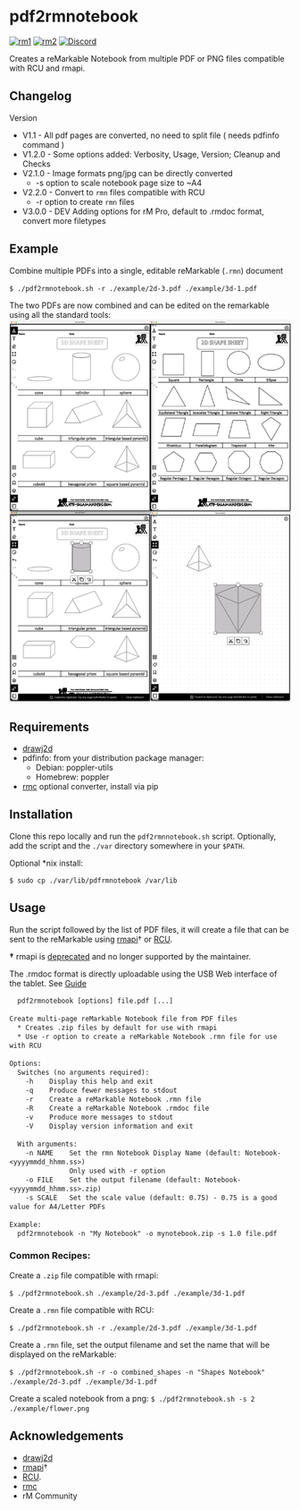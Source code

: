 # pdf2rmnotebook

[![rm1](https://img.shields.io/badge/rM1-supported-green)](https://remarkable.com/store/remarkable)
[![rm2](https://img.shields.io/badge/rM2-supported-green)](https://remarkable.com/store/remarkable-2)
[![Discord](https://img.shields.io/discord/385916768696139794.svg?label=reMarkable&logo=discord&logoColor=ffffff&color=7389D8&labelColor=6A7EC2)](https://discord.gg/ATqQGfu)

Creates a reMarkable Notebook from multiple PDF or PNG files compatible with RCU and rmapi.

## Changelog

Version
- V1.1   - All pdf pages are converted, no need to split file ( needs pdfinfo command )
- V1.2.0 - Some options added: Verbosity, Usage, Version; Cleanup and Checks
- V2.1.0 - Image formats png/jpg can be directly converted
    - -s option to scale notebook page size to ~A4
- V2.2.0 - Convert to `rmn` files compatible with RCU
    - -r option to create `rmn` files
- V3.0.0 - DEV Adding options for rM Pro, default to .rmdoc format, convert more filetypes

## Example

Combine multiple PDFs into a single, editable reMarkable (`.rmn`) document

`$ ./pdf2rmnotebook.sh -r ./example/2d-3.pdf ./example/3d-1.pdf`

The two PDFs are now combined and can be edited on the remarkable using all the standard tools:
![Combined PDF Example](./example/combined_example.png)

## Requirements

- [drawj2d](https://sourceforge.net/projects/drawj2d/)
- pdfinfo: from your distribution package manager:
  - Debian: poppler-utils
  - Homebrew: poppler
- [rmc](https://github.com/ricklupton/rmc) optional converter, install via pip

## Installation

Clone this repo locally and run the `pdf2rmnnotebook.sh` script. Optionally, add the script and the `./var` directory somewhere in your `$PATH`.

Optional *nix install:

```
$ sudo cp ./var/lib/pdfrmnotebook /var/lib
```

## Usage

Run the script followed by the list of PDF files, it will create a file that can be sent to the reMarkable using [rmapi](https://github.com/juruen/rmapi)† or [RCU](http://www.davisr.me/projects/rcu/).

**†** rmapi is [deprecated](https://github.com/juruen/rmapi/discussions/313) and no longer supported by the maintainer.

The .rmdoc format is directly uploadable using the USB Web interface of the tablet.
See [Guide](https://remarkable.guide/tech/usb-web-interface.html)

```
  pdf2rmnotebook [options] file.pdf [...]

Create multi-page reMarkable Notebook file from PDF files
  * Creates .zip files by default for use with rmapi
  * Use -r option to create a reMarkable Notebook .rmn file for use with RCU

Options:
  Switches (no arguments required):
    -h    Display this help and exit
    -q    Produce fewer messages to stdout
    -r    Create a reMarkable Notebook .rmn file
    -R    Create a reMarkable Notebook .rmdoc file
    -v    Produce more messages to stdout
    -V    Display version information and exit

  With arguments:
    -n NAME    Set the rmn Notebook Display Name (default: Notebook-<yyyymmdd_hhmm.ss>)
               Only used with -r option
    -o FILE    Set the output filename (default: Notebook-<yyyymmdd_hhmm.ss>.zip)
    -s SCALE   Set the scale value (default: 0.75) - 0.75 is a good value for A4/Letter PDFs

Example:
  pdf2rmnotebook -n "My Notebook" -o mynotebook.zip -s 1.0 file.pdf
```

### Common Recipes:

Create a `.zip` file compatible with rmapi:

`$ ./pdf2rmnotebook.sh ./example/2d-3.pdf ./example/3d-1.pdf`

Create a `.rmn` file compatible with RCU:

`$ ./pdf2rmnotebook.sh -r ./example/2d-3.pdf ./example/3d-1.pdf`

Create a `.rmn` file, set the output filename and set the name that will be displayed on the reMarkable:

`$ ./pdf2rmnotebook.sh -r -o combined_shapes -n "Shapes Notebook" ./example/2d-3.pdf ./example/3d-1.pdf`

Create a scaled notebook from a png:
`$ ./pdf2rmnotebook.sh -s 2 ./example/flower.png`

## Acknowledgements

- [drawj2d](https://sourceforge.net/projects/drawj2d/)
- [rmapi](https://github.com/juruen/rmapi)†
- [RCU](http://www.davisr.me/projects/rcu/).
- [rmc](https://github.com/ricklupton/rmc)
- rM Community

